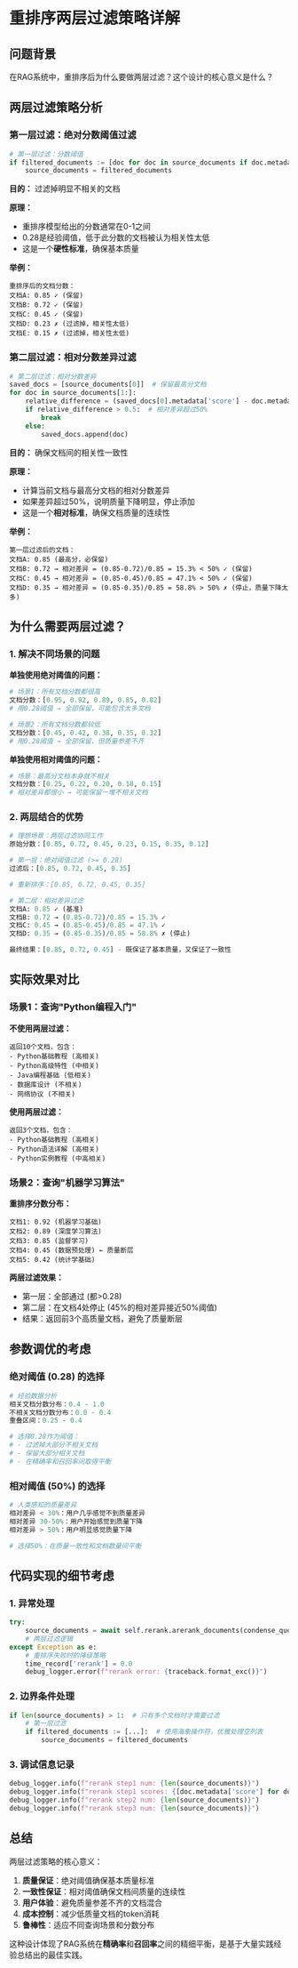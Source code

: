 # 重排序两层过滤策略详解

## 问题背景

在RAG系统中，重排序后为什么要做两层过滤？这个设计的核心意义是什么？

## 两层过滤策略分析

### 第一层过滤：绝对分数阈值过滤

```python
# 第一层过滤：分数阈值
if filtered_documents := [doc for doc in source_documents if doc.metadata['score'] >= 0.28]:
    source_documents = filtered_documents
```

**目的：** 过滤掉明显不相关的文档

**原理：**
- 重排序模型给出的分数通常在0-1之间
- 0.28是经验阈值，低于此分数的文档被认为相关性太低
- 这是一个**硬性标准**，确保基本质量

**举例：**
```
重排序后的文档分数：
文档A: 0.85 ✓ (保留)
文档B: 0.72 ✓ (保留) 
文档C: 0.45 ✓ (保留)
文档D: 0.23 ✗ (过滤掉，相关性太低)
文档E: 0.15 ✗ (过滤掉，相关性太低)
```

### 第二层过滤：相对分数差异过滤

```python
# 第二层过滤：相对分数差异
saved_docs = [source_documents[0]]  # 保留最高分文档
for doc in source_documents[1:]:
    relative_difference = (saved_docs[0].metadata['score'] - doc.metadata['score']) / saved_docs[0].metadata['score']
    if relative_difference > 0.5:  # 相对差异超过50%
        break
    else:
        saved_docs.append(doc)
```

**目的：** 确保文档间的相关性一致性

**原理：**
- 计算当前文档与最高分文档的相对分数差异
- 如果差异超过50%，说明质量下降明显，停止添加
- 这是一个**相对标准**，确保文档质量的连续性

**举例：**
```
第一层过滤后的文档：
文档A: 0.85 (最高分，必保留)
文档B: 0.72 → 相对差异 = (0.85-0.72)/0.85 = 15.3% < 50% ✓ (保留)
文档C: 0.45 → 相对差异 = (0.85-0.45)/0.85 = 47.1% < 50% ✓ (保留)
文档D: 0.35 → 相对差异 = (0.85-0.35)/0.85 = 58.8% > 50% ✗ (停止，质量下降太多)
```

## 为什么需要两层过滤？

### 1. 解决不同场景的问题

**单独使用绝对阈值的问题：**
```python
# 场景1：所有文档分数都很高
文档分数：[0.95, 0.92, 0.89, 0.85, 0.82]
# 用0.28阈值 → 全部保留，可能包含太多文档

# 场景2：所有文档分数都较低
文档分数：[0.45, 0.42, 0.38, 0.35, 0.32]
# 用0.28阈值 → 全部保留，但质量参差不齐
```

**单独使用相对阈值的问题：**
```python
# 场景：最高分文档本身就不相关
文档分数：[0.25, 0.22, 0.20, 0.18, 0.15]
# 相对差异都很小 → 可能保留一堆不相关文档
```

### 2. 两层结合的优势

```python
# 理想场景：两层过滤协同工作
原始分数：[0.85, 0.72, 0.45, 0.23, 0.15, 0.35, 0.12]

# 第一层：绝对阈值过滤 (>= 0.28)
过滤后：[0.85, 0.72, 0.45, 0.35]

# 重新排序：[0.85, 0.72, 0.45, 0.35]

# 第二层：相对差异过滤
文档A: 0.85 ✓ (基准)
文档B: 0.72 → (0.85-0.72)/0.85 = 15.3% ✓
文档C: 0.45 → (0.85-0.45)/0.85 = 47.1% ✓  
文档D: 0.35 → (0.85-0.35)/0.85 = 58.8% ✗ (停止)

最终结果：[0.85, 0.72, 0.45] - 既保证了基本质量，又保证了一致性
```

## 实际效果对比

### 场景1：查询"Python编程入门"

**不使用两层过滤：**
```
返回10个文档，包含：
- Python基础教程 (高相关)
- Python高级特性 (中相关) 
- Java编程基础 (低相关)
- 数据库设计 (不相关)
- 网络协议 (不相关)
```

**使用两层过滤：**
```
返回3个文档，包含：
- Python基础教程 (高相关)
- Python语法详解 (高相关)
- Python实例教程 (中高相关)
```

### 场景2：查询"机器学习算法"

**重排序分数分布：**
```
文档1: 0.92 (机器学习基础)
文档2: 0.89 (深度学习算法) 
文档3: 0.85 (监督学习)
文档4: 0.45 (数据预处理) ← 质量断层
文档5: 0.42 (统计学基础)
```

**两层过滤效果：**
- 第一层：全部通过 (都>0.28)
- 第二层：在文档4处停止 (45%的相对差异接近50%阈值)
- 结果：返回前3个高质量文档，避免了质量断层

## 参数调优的考虑

### 绝对阈值 (0.28) 的选择

```python
# 经验数据分析
相关文档分数分布：0.4 - 1.0
不相关文档分数分布：0.0 - 0.4
重叠区间：0.25 - 0.4

# 选择0.28作为阈值：
# - 过滤掉大部分不相关文档
# - 保留大部分相关文档
# - 在精确率和召回率间取得平衡
```

### 相对阈值 (50%) 的选择

```python
# 人类感知的质量差异
相对差异 < 30%：用户几乎感觉不到质量差异
相对差异 30-50%：用户开始感觉到质量下降
相对差异 > 50%：用户明显感觉质量下降

# 选择50%：在质量一致性和文档数量间平衡
```

## 代码实现的细节考虑

### 1. 异常处理

```python
try:
    source_documents = await self.rerank.arerank_documents(condense_question, source_documents)
    # 两层过滤逻辑
except Exception as e:
    # 重排序失败时的降级策略
    time_record['rerank'] = 0.0
    debug_logger.error(f"rerank error: {traceback.format_exc()}")
```

### 2. 边界条件处理

```python
if len(source_documents) > 1:  # 只有多个文档时才需要过滤
    # 第一层过滤
    if filtered_documents := [...]:  # 使用海象操作符，优雅处理空列表
        source_documents = filtered_documents
```

### 3. 调试信息记录

```python
debug_logger.info(f"rerank step1 num: {len(source_documents)}")
debug_logger.info(f"rerank step1 scores: {[doc.metadata['score'] for doc in source_documents]}")
debug_logger.info(f"rerank step2 num: {len(source_documents)}")
debug_logger.info(f"rerank step3 num: {len(source_documents)}")
```

## 总结

两层过滤策略的核心意义：

1. **质量保证**：绝对阈值确保基本质量标准
2. **一致性保证**：相对阈值确保文档间质量的连续性  
3. **用户体验**：避免质量参差不齐的文档混合
4. **成本控制**：减少低质量文档的token消耗
5. **鲁棒性**：适应不同查询场景和分数分布

这种设计体现了RAG系统在**精确率**和**召回率**之间的精细平衡，是基于大量实践经验总结出的最佳实践。